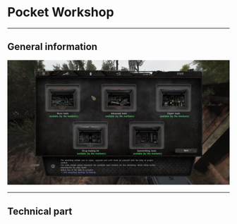 # Pocket Workshop

___

## General information

![pw-m centered](images/pocket-workshop-main.png)

___

## Technical part
